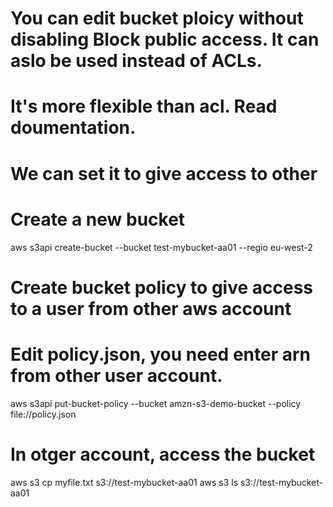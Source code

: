 # You can edit bucket ploicy without disabling Block public access. It can aslo be used instead of ACLs. 
# It's more flexible than acl. Read doumentation.
# We can set it to give access to other 

# Create a new bucket

aws s3api create-bucket --bucket test-mybucket-aa01 --regio eu-west-2 

# Create bucket policy to give access to a user from other aws account
# Edit policy.json, you need enter arn from other user account.
aws s3api put-bucket-policy --bucket amzn-s3-demo-bucket --policy file://policy.json

# In otger account, access the bucket
aws s3 cp myfile.txt s3://test-mybucket-aa01
aws s3 ls s3://test-mybucket-aa01